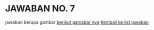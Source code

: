 <H1>JAWABAN NO. 7</H1>

jawaban berupa gambar 
[berikut gamabar nya](https://github.com/rizkykhiply/DevopsEngineerBatch4/blob/master/Images/jawaban_no7.png)
[Kembali ke list jawaban](https://github.com/rizkykhiply/DevopsEngineerBatch4/blob/master/README.md)